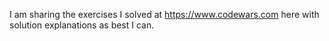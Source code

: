 I am sharing the exercises I solved at https://www.codewars.com here with solution explanations as best I can.
